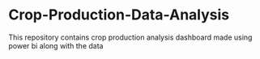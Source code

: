 # Crop-Production-Data-Analysis
This repository contains crop production analysis dashboard made using power bi along with the data
